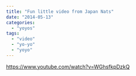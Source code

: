 ```yaml
---
title: "Fun little video from Japan Nats"
date: "2014-05-13"
categories: 
  - "yoyos"
tags: 
  - "video"
  - "yo-yo"
  - "yoyo"
---
```


https://www.youtube.com/watch?v=WGhsfkpDzkQ
